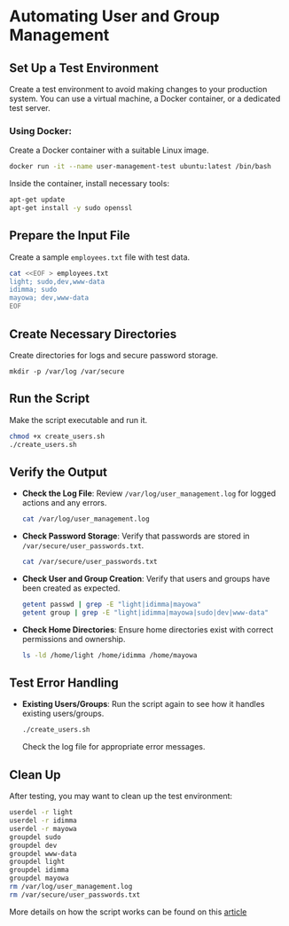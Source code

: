 # Automating User and Group Management

## **Set Up a Test Environment**

Create a test environment to avoid making changes to your production system. You can use a virtual machine, a Docker container, or a dedicated test server.

### Using Docker:

Create a Docker container with a suitable Linux image.

```bash
docker run -it --name user-management-test ubuntu:latest /bin/bash
```

Inside the container, install necessary tools:

```bash
apt-get update
apt-get install -y sudo openssl
```

## **Prepare the Input File**

Create a sample `employees.txt` file with test data.

```bash
cat <<EOF > employees.txt
light; sudo,dev,www-data
idimma; sudo
mayowa; dev,www-data
EOF
```

## **Create Necessary Directories**

Create directories for logs and secure password storage.

```
mkdir -p /var/log /var/secure
```

## **Run the Script**

Make the script executable and run it.

```bash
chmod +x create_users.sh
./create_users.sh
```

## **Verify the Output**

- **Check the Log File**: Review `/var/log/user_management.log` for logged actions and any errors.
  ```bash
  cat /var/log/user_management.log
  ```
- **Check Password Storage**: Verify that passwords are stored in `/var/secure/user_passwords.txt`.
  ```bash
  cat /var/secure/user_passwords.txt
  ```
- **Check User and Group Creation**: Verify that users and groups have been created as expected.
  ```bash
  getent passwd | grep -E "light|idimma|mayowa"
  getent group | grep -E "light|idimma|mayowa|sudo|dev|www-data"
  ```
- **Check Home Directories**: Ensure home directories exist with correct permissions and ownership.
  ```bash
  ls -ld /home/light /home/idimma /home/mayowa
  ```

## **Test Error Handling**

- **Existing Users/Groups**: Run the script again to see how it handles existing users/groups.
  ```bash
  ./create_users.sh
  ```
  Check the log file for appropriate error messages.

## **Clean Up**

After testing, you may want to clean up the test environment:

```bash
userdel -r light
userdel -r idimma
userdel -r mayowa
groupdel sudo
groupdel dev
groupdel www-data
groupdel light
groupdel idimma
groupdel mayowa
rm /var/log/user_management.log
rm /var/secure/user_passwords.txt
```

More details on how the script works can be found on this [article](https://cliffordmapesa.hashnode.dev/automating-user-and-group-management-with-bash-script)
